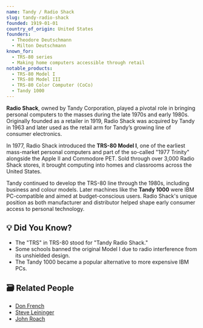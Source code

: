 ```yaml
---
name: Tandy / Radio Shack
slug: tandy-radio-shack
founded: 1919-01-01
country_of_origin: United States
founders:
  - Theodore Deutschmann
  - Milton Deutschmann
known_for:
  - TRS-80 series
  - Making home computers accessible through retail
notable_products:
  - TRS-80 Model I
  - TRS-80 Model III
  - TRS-80 Color Computer (CoCo)
  - Tandy 1000
---
```


**Radio Shack**, owned by Tandy Corporation, played a pivotal role in bringing personal computers to the masses during the late 1970s and early 1980s. Originally founded as a retailer in 1919, Radio Shack was acquired by Tandy in 1963 and later used as the retail arm for Tandy’s growing line of consumer electronics.

In 1977, Radio Shack introduced the **TRS-80 Model I**, one of the earliest mass-market personal computers and part of the so-called "1977 Trinity" alongside the Apple II and Commodore PET. Sold through over 3,000 Radio Shack stores, it brought computing into homes and classrooms across the United States.

Tandy continued to develop the TRS-80 line through the 1980s, including business and colour models. Later machines like the **Tandy 1000** were IBM PC-compatible and aimed at budget-conscious users. Radio Shack's unique position as both manufacturer and distributor helped shape early consumer access to personal technology.

## 💡 Did You Know?

- The "TRS" in TRS-80 stood for "Tandy Radio Shack."
- Some schools banned the original Model I due to radio interference from its unshielded design.
- The Tandy 1000 became a popular alternative to more expensive IBM PCs.

## 🗃 Related People

- [Don French](../people/don-french.md)
- [Steve Leininger](../people/steve-leininger.md)
- [John Roach](../people/john-roach.md)
